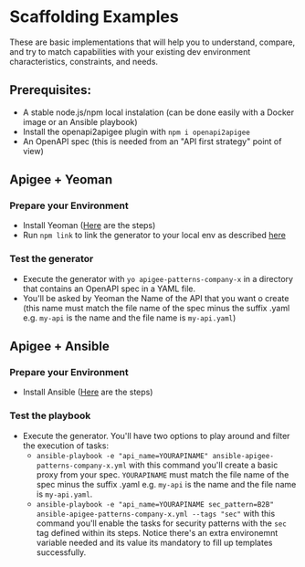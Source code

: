 # Scaffolding Examples
These are basic implementations that will help you to understand, compare, and try to match capabilities with your existing dev environment characteristics, constraints, and needs.

## Prerequisites:
 * A stable node.js/npm local instalation (can be done easily with a Docker image or an Ansible playbook)
 * Install the openapi2apigee plugin with `npm i openapi2apigee`
 * An OpenAPI spec (this is needed from an "API first strategy" point of view)

## Apigee + Yeoman
### Prepare your Environment
 * Install Yeoman ([Here](http://yeoman.io/learning/) are the steps)
 * Run `npm link` to link the generator to your local env as described [here](http://yeoman.io/authoring/index.html)

### Test the generator
 * Execute the generator with `yo apigee-patterns-company-x` in a directory that contains an OpenAPI spec in a YAML file.
 * You'll be asked by Yeoman the Name of the API that you want o create (this name must match the file name of the spec minus the suffix .yaml e.g. `my-api` is the name and the file name is `my-api.yaml`)

## Apigee + Ansible
### Prepare your Environment
 * Install Ansible ([Here](http://docs.ansible.com/ansible/latest/installation_guide/intro_installation.html) are the steps)

### Test the playbook
 * Execute the generator. You'll have two options to play around and filter the execution of tasks:
   * `ansible-playbook -e "api_name=YOURAPINAME" ansible-apigee-patterns-company-x.yml` with this command you'll create a basic proxy from your spec. `YOURAPINAME` must match the file name of the spec minus the suffix .yaml e.g. `my-api` is the name and the file name is `my-api.yaml`.
   * `ansible-playbook -e "api_name=YOURAPINAME sec_pattern=B2B" ansible-apigee-patterns-company-x.yml --tags "sec"` with this command you'll enable the tasks for security patterns with the `sec` tag defined within its steps. Notice there's an extra environemnt variable needed and its value its mandatory to fill up templates successfully. 